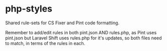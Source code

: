 # php-styles
Shared rule-sets for CS Fixer and Pint code formatting.

Remember to add/edit rules in both pint.json AND rules.php, as Pint uses pint.json but Laravel Shift uses rules.php
for it's updates, so both files need to match, in terms of the rules in each.